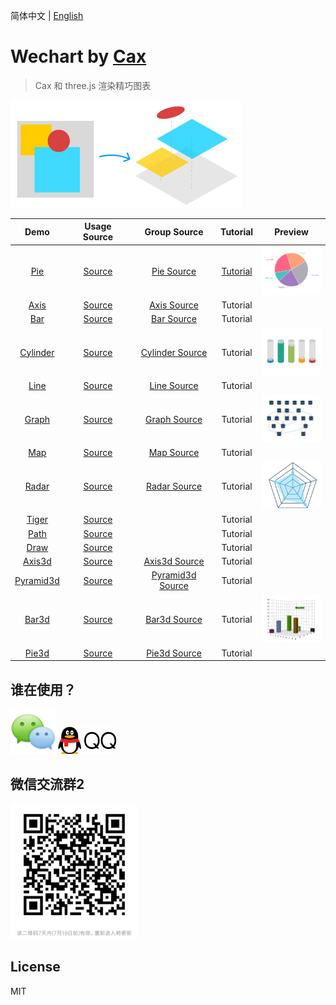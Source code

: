 简体中文 | [English](./README.EN.md) 

# Wechart by [Cax](https://github.com/dntzhang/cax)

> Cax 和 three.js 渲染精巧图表

![](./asset/wechart-idea.png)

| Demo      |Usage Source   |Group Source   |Tutorial   |Preview   |
|:---:|:---:|:----:|:---:|:---:|
|[Pie](https://dntzhang.github.io/wechart/packages/pie/examples/simple/) | [Source](https://github.com/dntzhang/wechart/blob/master/packages/pie/examples/simple/main.js) | [Pie Source](https://github.com/dntzhang/wechart/blob/master/packages/pie/src/index.js) | [Tutorial](https://github.com/dntzhang/wechart/blob/master/packages/pie/README.md)| ![](./asset/c1.png)|
|[Axis](https://dntzhang.github.io/wechart/packages/axis/examples/simple/) | [Source](https://github.com/dntzhang/wechart/blob/master/packages/axis/examples/simple/main.js) | [Axis Source](https://github.com/dntzhang/wechart/blob/master/packages/axis/src/index.js) | Tutorial| 
|[Bar](https://dntzhang.github.io/wechart/packages/bar/examples/simple/) | [Source](https://github.com/dntzhang/wechart/blob/master/packages/bar/examples/simple/main.js) | [Bar Source](https://github.com/dntzhang/wechart/blob/master/packages/bar/src/index.js) | Tutorial| 
|[Cylinder](https://dntzhang.github.io/wechart/packages/cylinder/examples/simple/) | [Source](https://github.com/dntzhang/wechart/blob/master/packages/cylinder/examples/simple/main.js) | [Cylinder Source](https://github.com/dntzhang/wechart/blob/master/packages/cylinder/src/index.js) | Tutorial| ![](./asset/c3.png)|
|[Line](https://dntzhang.github.io/wechart/packages/line/examples/simple/) | [Source](https://github.com/dntzhang/wechart/blob/master/packages/line/examples/simple/main.js) | [Line Source](https://github.com/dntzhang/wechart/blob/master/packages/line/src/index.js) | Tutorial| 
|[Graph](https://dntzhang.github.io/wechart/packages/graph/examples/simple/) | [Source](https://github.com/dntzhang/wechart/blob/master/packages/graph/examples/simple/main.js) | [Graph Source](https://github.com/dntzhang/wechart/blob/master/packages/graph/src/index.js) | Tutorial| ![](./asset/c4.png)|
|[Map](https://dntzhang.github.io/wechart/packages/map/examples/simple/) | [Source](https://github.com/dntzhang/wechart/blob/master/packages/map/examples/simple/main.js) | [Map Source](https://github.com/dntzhang/wechart/blob/master/packages/map/src/index.js) | Tutorial| 
|[Radar](https://dntzhang.github.io/wechart/packages/radar/examples/simple/) | [Source](https://github.com/dntzhang/wechart/blob/master/packages/radar/examples/simple/main.js) | [Radar Source](https://github.com/dntzhang/wechart/blob/master/packages/radar/src/index.js) | Tutorial|  ![](./asset/c5.png)|
|[Tiger](https://dntzhang.github.io/wechart/packages/map/examples/tiger/) | [Source](https://github.com/dntzhang/wechart/blob/master/packages/map/examples/tiger/main.js) |  |  Tutorial| 
|[Path](https://dntzhang.github.io/wechart/packages/path/examples/map/) | [Source](https://github.com/dntzhang/wechart/blob/master/packages/path/examples/map/main.js) |  |  Tutorial| 
|[Draw](https://dntzhang.github.io/wechart/packages/path/examples/simple/) | [Source](https://github.com/dntzhang/wechart/blob/master/packages/path/examples/simple/main.js) |  |  Tutorial| 
|[Axis3d](https://dntzhang.github.io/wechart/packages/axis3d/examples/simple/) | [Source](https://github.com/dntzhang/wechart/blob/master/packages/axis3d/examples/simple/main.js) | [Axis3d Source](https://github.com/dntzhang/wechart/blob/master/packages/axis3d/src/index.js) | Tutorial| 
|[Pyramid3d](https://dntzhang.github.io/wechart/packages/pyramid3d/examples/simple/) | [Source](https://github.com/dntzhang/wechart/blob/master/packages/pyramid3d/examples/simple/main.js) | [Pyramid3d Source](https://github.com/dntzhang/wechart/blob/master/packages/pyramid3d/src/index.js) | Tutorial| 
|[Bar3d](https://dntzhang.github.io/wechart/packages/bar3d/examples/simple/) | [Source](https://github.com/dntzhang/wechart/blob/master/packages/bar3d/examples/simple/main.js) | [Bar3d Source](https://github.com/dntzhang/wechart/blob/master/packages/bar3d/src/index.js)  |  Tutorial| ![](./asset/c2.png)|
|[Pie3d](https://dntzhang.github.io/wechart/packages/pie3d/examples/simple/) | [Source](https://github.com/dntzhang/wechart/blob/master/packages/pie3d/examples/simple/main.js) | [Pie3d Source](https://github.com/dntzhang/wechart/blob/master/packages/pie3d/src/index.js) | Tutorial| 

## 谁在使用？

![Tencent Wechat](./asset/wx.png)  ![Tencent QQ](./asset/qq.png)

## 微信交流群2

![Tencent Wechat](./asset/g2.png) 

## License

MIT
